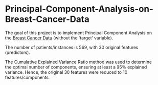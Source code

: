 # Principal-Component-Analysis-on-Breast-Cancer-Data

The goal of this project is to implement Principal Component Analysis on the [Breast Cancer Data](https://github.com/Benjamin-compute/Breast-Cancer-Prediction__Comparing-4-ML-Algorithms) (without the 'target' variable).


The number of patients/instances is 569, with 30 original features (predictors). 


The Cumulative Explained Variance Ratio method was used to determine the optimal number of components, ensuring at least a 95% explained variance. Hence, the original 30 features were reduced to 10 features/components. 
